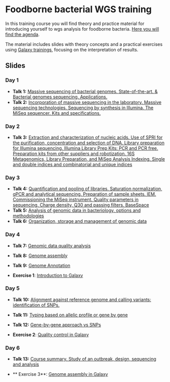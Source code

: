 # Foodborne bacterial WGS training

In this training course you will find theory and practice material for introducing yourself to wgs analysis for foodborne bacteria. [Here you will find the agenda](https://usegalaxy.eu/training-material/).

The material includes slides with theory concepts and a practical exercises using [Galaxy trainings](), focusing on the interpretation of results.

## Slides
### Day 1
- **Talk 1:** [Massive sequencing of bacterial genomes. State-of-the-art. & Bacterial genomes sequencing. Applications.](slides/)
- **Talk 2:** [Incorporation of massive sequencing in the laboratory. Massive sequencing technologies. Sequencing by synthesis in Illumina. The MiSeq sequencer. Kits and specifications.](slides/)

### Day 2
- **Talk 3:** [Extraction and characterization of nucleic acids. Use of SPRI for the purification, concentration and selection of DNA. Library preparation for Illumina sequencing. Illumina Library Prep Kits: PCR and PCR free. Preparation kits from other suppliers and robotization. 16S Metagenomics, Library Preparation, and MiSeq Analysis Indexing. Single and double indices and combinatorial and unique indices](slides/)

### Day 3
- **Talk 4:** [Quantification and pooling of libraries. Saturation normalization, qPCR and analytical sequencing. Preparation of sample sheets. IEM. Commissioning the MiSeq instrument. Quality parameters in sequencing. Charge density, Q30 and passing filters. BaseSpace](slides/)
- **Talk 5:** [Analysis of genomic data in bacteriology, options and methodologies](slides/)
- **Talk 6:** [Organization, storage and management of genomic data](slides/)

### Day 4
- **Talk 7:** [Genomic data quality analysis](slides/)
- **Talk 8:** [Genome assembly](slides/)
- **Talk 9:** [Genome Annotation](slides/)

- **Exercise 1**: [Introduction to Galaxy](https://usegalaxy.eu/training-material/topics/introduction/tutorials/galaxy-intro-short/tutorial_ES.html)

### Day 5
- **Talk 10:** [Alignment against reference genome and calling variants: identification of SNPs.](slides/)
- **Talk 11:** [Typing based on allelic profile or gene by gene](slides/)
- **Talk 12:** [Gene-by-gene approach vs SNPs](slides/)

- **Exercise 2**: [Quality control in Galaxy](https://usegalaxy.eu/training-material/topics/sequence-analysis/tutorials/quality-control/tutorial.html)

### Day 6
- **Talk 13:** [Course summary. Study of an outbreak, design, sequencing and analysis](slides/)

- ** Exercise 3**: [Genome assembly in Galaxy](https://usegalaxy.eu/training-material/topics/assembly/tutorials/unicycler-assembly/tutorial.html)
